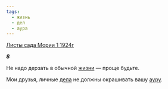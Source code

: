 ```yaml
---
tags:
  - жизнь
  - дел
  - аура
---
```

[Листы сада Мории 1 1924г](https://127.0.0.1:4002/agni/1924)

___8___

Не надо дерзать в обычной [жизни](../../../tags/#жизнь) — проще будьте.   

Мои друзья, личные [дела](../../../tags/#дел) не должны окрашивать вашу [ауру](../../../tags/#аура).   


